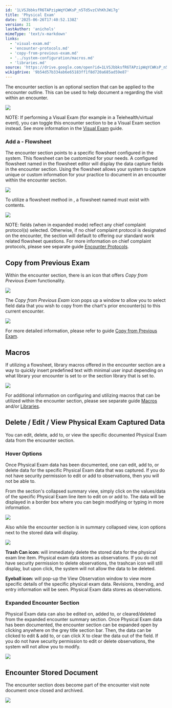 ```yaml
---
id: '1LVSJbbksfR6TAPzipWqYCWKsP_n5Td5vzCVhKhJWi7g'
title: 'Physical Exam'
date: '2025-06-26T17:40:52.138Z'
version: 31
lastAuthor: 'anichols'
mimeType: 'text/x-markdown'
links:
  - 'visual-exam.md'
  - 'encounter-protocols.md'
  - 'copy-from-previous-exam.md'
  - '../system-configuration/macros.md'
  - 'libraries.md'
source: 'https://drive.google.com/open?id=1LVSJbbksfR6TAPzipWqYCWKsP_n5Td5vzCVhKhJWi7g'
wikigdrive: '9b54d57b334ab6e65183ff1f8d720a685ad59e87'
---
```

The  encounter section is an optional section that can be applied to the encounter outline.  This can be used to help document a  regarding the visit within an encounter.

![](../physical-exam.assets/2fe2e44b335766ccef1217b98e99761f.png)

NOTE: If performing a Visual Exam (for example in a Telehealth/virtual event), you can toggle this  encounter section to be a Visual Exam section instead.  See more information in the [Visual Exam](visual-exam.md) guide.

### Add a  - Flowsheet

The  encounter section points to a specific flowsheet configured in the system.  This flowsheet can be customized for your needs.  A configured flowsheet named  in the flowsheet editor will display the data capture fields in the encounter  section. Using the  flowsheet allows your system to capture unique or custom information for your practice to document in an encounter within the  encounter section.

![](../physical-exam.assets/dfefba550efa2370b8029963c8c266ff.png)

To utilize a flowsheet method in , a flowsheet named  must exist with contents.

![](../physical-exam.assets/dce46207be842f40470e58afe5c591f5.png)

NOTE:  fields (when in expanded mode) reflect any chief complaint protocol(s) selected.  Otherwise, if no chief complaint protocol is designated on the encounter, the  section will default to offering our standard work related  flowsheet questions.  For more information on chief complaint protocols, please see separate guide [Encounter Protocols](encounter-protocols.md).

## Copy from Previous Exam

Within the  encounter section, there is an icon that offers *Copy from Previous Exam* functionality.

![](../physical-exam.assets/7627c8e403583fa4377117163b92162e.png)

The *Copy from Previous Exam* icon pops up a window to allow you to select  field data that you wish to copy from the chart's prior encounter(s) to this current encounter.

![](../physical-exam.assets/145e51161fd12cabb7da26749ebb73f4.png)

For more detailed information, please refer to guide [Copy from Previous Exam](copy-from-previous-exam.md#copy-existing-visits).
## Macros

If utilizing a  flowsheet, library macros offered in the  encounter section are a way to quickly insert predefined text with minimal user input depending on what library your encounter is set to or the  section library that is set to.

![](../physical-exam.assets/ab0b8121fa17fc62da1aead70f54ff60.png)

For additional information on configuring and utilizing macros that can be utilized within the  encounter section, please see separate guide [Macros](../system-configuration/macros.md#properties-of-a-macro) and/or [Libraries](libraries.md).

## Delete / Edit / View Physical Exam Captured Data

You can edit, delete, add to, or view the specific documented Physical Exam data from the encounter section.

### Hover Options

Once Physical Exam data has been documented, one can edit, add to, or delete data for the specific Physical Exam data that was captured.  If you do not have security permission to edit or add to observations, then you will not be able to.

From the section's collapsed summary view, simply click on the values/data of the specific Physical Exam line item to edit on or add to.  The data will be displayed in a border box where you can begin modifying or typing in more information.

![](../physical-exam.assets/27c151fcc6f21fdb73b4699f5b4977b0.png)

Also while the encounter section is in summary collapsed view, icon options next to the stored data will display.

![](../physical-exam.assets/38c96da5eeb2fd86948c44da2c10bb01.png)

**Trash Can icon:** will immediately delete the stored data for the physical exam line item.  Physical exam data stores as observations.  If you do not have security permission to delete observations, the trashcan icon will still display, but upon click, the system will not allow the data to be deleted.

**Eyeball icon:** will pop-up the View Observation window to view more specific details of the specific physical exam data. Revisions, trending, and entry information will be seen. Physical Exam data stores as observations.

### Expanded Encounter Section

Physical Exam data can also be edited on, added to, or cleared/deleted from the expanded encounter summary section.  Once Physical Exam data has been documented, the encounter section can be expanded open by clicking anywhere on the grey title section bar.  Then, the data can be clicked to edit & add to, or can click X to clear the data out of the field.  If you do not have security permission to edit or delete observations, the system will not allow you to modify.

![](../physical-exam.assets/0dda9971c99ae4bc095cb1b7a2bd8f22.png)

## Encounter Stored Document

The  encounter section does become part of the encounter visit note document once closed and archived.

![](../physical-exam.assets/ebaa1ba04d551d2f9ef03ad319919572.png)
